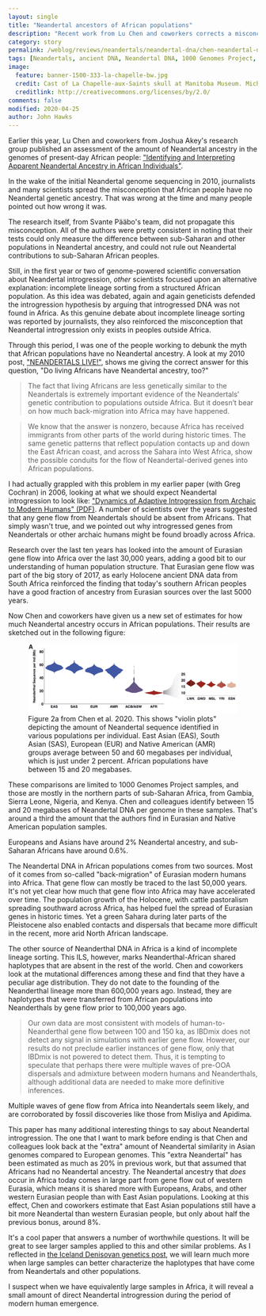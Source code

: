 ```yaml
---
layout: single
title: "Neandertal ancestors of African populations"
description: "Recent work from Lu Chen and coworkers corrects a misconception by showing that sub-Saharan African populations have a third as much Neandertal genetic ancestry as populations in Eurasia."
category: story
permalink: /weblog/reviews/neandertals/neandertal-dna/chen-neandertal-dna-africa-2020.html
tags: [Neandertals, ancient DNA, Neandertal DNA, 1000 Genomes Project, Africa, introgression]
image:
  feature: banner-1500-333-la-chapelle-bw.jpg
  credit: Cast of La Chapelle-aux-Saints skull at Manitoba Museum. Michael Himbeault CC-BY 2.0
  creditlink: http://creativecommons.org/licenses/by/2.0/
comments: false
modified: 2020-04-25
author: John Hawks
---
```



Earlier this year, Lu Chen and coworkers from Joshua Akey's research group published an assessment of the amount of Neandertal ancestry in the genomes of present-day African people: <a href="https://doi.org/10.1016/j.cell.2020.01.012">"Identifying and Interpreting Apparent Neandertal Ancestry in African Individuals"</a>.

In the wake of the initial Neandertal genome sequencing in 2010, journalists and many scientists spread the misconception that African people have no Neandertal genetic ancestry. That was wrong at the time and many people pointed out how wrong it was.

The research itself, from Svante Pääbo's team, did not propagate this misconception. All of the authors were pretty consistent in noting that their tests could only measure the difference between sub-Saharan and other populations in Neandertal ancestry, and could not rule out Neandertal contributions to sub-Saharan African peoples.

Still, in the first year or two of genome-powered scientific conversation about Neandertal introgression, <em>other</em> scientists focused upon an alternative explanation: incomplete lineage sorting from a structured African population. As this idea was debated, again and again geneticists defended the introgression hypothesis by arguing that introgressed DNA was not found in Africa. As this genuine debate about incomplete lineage sorting was reported by journalists, they also reinforced the misconception that Neandertal introgression only exists in peoples outside Africa.

Through this period, I was one of the people working to debunk the myth that African populations have no Neandertal ancestry. A look at my 2010 post, <a href="http://johnhawks.net/weblog/reviews/neandertals/neandertal_dna/neandertals-live-genome-sequencing-2010.html">"NEANDERTALS LIVE!"</a>, shows me giving the correct answer for this question, "Do living Africans have Neandertal ancestry, too?"

<blockquote>The fact that living Africans are less genetically similar to the Neandertals is extremely important evidence of the Neandertals’ genetic contribution to populations outside Africa. But it doesn’t bear on how much back-migration into Africa may have happened.</blockquote>

<blockquote>We know that the answer is nonzero, because Africa has received immigrants from other parts of the world during historic times. The same genetic patterns that reflect population contacts up and down the East African coast, and across the Sahara into West Africa, show the possible conduits for the flow of Neandertal-derived genes into African populations.</blockquote>

I had actually grappled with this problem in my earlier paper (with Greg Cochran) in 2006, looking at what we should expect Neandertal introgression to look like: <a href="http://www.paleoanthro.org/media/journal/content/PA20060101.pdf">"Dynamics of Adaptive Introgression from Archaic to Modern Humans" (PDF)</a>. A number of scientists over the years suggested that any gene flow from Neandertals should be absent from Africans. That simply wasn't true, and we pointed out why introgressed genes from Neandertals or other archaic humans might be found broadly across Africa.

Research over the last ten years has looked into the amount of Eurasian gene flow into Africa over the last 30,000 years, adding a good bit to our understanding of human population structure. That Eurasian gene flow was part of the big story of 2017, as early Holocene ancient DNA data from South Africa reinforced the finding that today's southern African peoples have a good fraction of ancestry from Eurasian sources over the last 5000 years.

Now Chen and coworkers have given us a new set of estimates for how much Neandertal ancestry occurs in African populations. Their results are sketched out in the following figure:

<figure>
<img src="/images/chen-neanderthal-dna-in-africa-2020.png" alt="Figure showing the total length of Neandertal-derived DNA segments in varied populations, from Chen et al. 2020" />
<figcaption>Figure 2a from Chen et al. 2020. This shows "violin plots" depicting the amount of Neandertal sequence identified in various populations per individual. East Asian (EAS), South Asian (SAS), European (EUR) and Native American (AMR) groups average between 50 and 60 megabases per individual, which is just under 2 percent. African populations have between 15 and 20 megabases. </figcaption>
</figure>

These comparisons are limited to 1000 Genomes Project samples, and those are mostly in the northern parts of sub-Saharan Africa, from Gambia, Sierra Leone, Nigeria, and Kenya. Chen and colleagues identify between 15 and 20 megabases of Neandertal DNA per genome in these samples. That's around a third the amount that the authors find in Eurasian and Native American population samples.

Europeans and Asians have around 2% Neandertal ancestry, and sub-Saharan Africans have around 0.6%.

The Neandertal DNA in African populations comes from two sources. Most of it comes from so-called "back-migration" of Eurasian modern humans into Africa. That gene flow can mostly be traced to the last 50,000 years. It's not yet clear how much that gene flow into Africa may have accelerated over time. The population growth of the Holocene, with cattle pastoralism spreading southward across Africa, has helped fuel the spread of Eurasian genes in historic times. Yet a green Sahara during later parts of the Pleistocene also enabled contacts and dispersals that became more difficult in the recent, more arid North African landscape.

The other source of Neanderthal DNA in Africa is a kind of incomplete lineage sorting. This ILS, however, marks Neanderthal-African shared haplotypes that are absent in the rest of the world. Chen and coworkers look at the mutational differences among these and find that they have a peculiar age distribution. They do not date to the founding of the Neanderthal lineage more than 600,000 years ago. Instead, they are haplotypes that were transferred from African populations into Neanderthals by gene flow prior to 100,000 years ago.

<blockquote>Our own data are most consistent with models of human-to-Neanderthal gene flow between 100 and 150 ka, as IBDmix does not detect any signal in simulations with earlier gene flow. However, our results do not preclude earlier instances of gene flow, only that IBDmix is not powered to detect them. Thus, it is tempting to speculate that perhaps there were multiple waves of pre-OOA dispersals and admixture between modern humans and Neanderthals, although additional data are needed to make more definitive inferences.</blockquote>

Multiple waves of gene flow from Africa into Neandertals seem likely, and are corroborated by fossil discoveries like those from Misliya and Apidima.

This paper has many additional interesting things to say about Neandertal introgression. The one that I want to mark before ending is that Chen and colleagues look back at the "extra" amount of Neandertal similarity in Asian genomes compared to European genomes. This "extra Neandertal" has been estimated as much as 20% in previous work, but that assumed that Africans had no Neandertal ancestry. The Neandertal ancestry that <em>does</em> occur in Africa today comes in large part from gene flow out of western Eurasia, which means it is shared more with Europeans, Arabs, and other western Eurasian people than with East Asian populations. Looking at this effect, Chen and coworkers estimate that East Asian populations still have a bit more Neandertal than western Eurasian people, but only about half the previous bonus, around 8%.

It's a cool paper that answers a number of worthwhile questions. It will be great to see larger samples applied to this and other similar problems. As I reflected in <a href="http://johnhawks.net/weblog/reviews/denisovans/iceland-denisova-ancestors-skov-2020.html">the Iceland Denisovan genetics post</a>, we will learn much more when large samples can better characterize the haplotypes that have come from Neandertals and other populations.

I suspect when we have equivalently large samples in Africa, it will reveal a small amount of direct Neandertal introgression during the period of modern human emergence.
